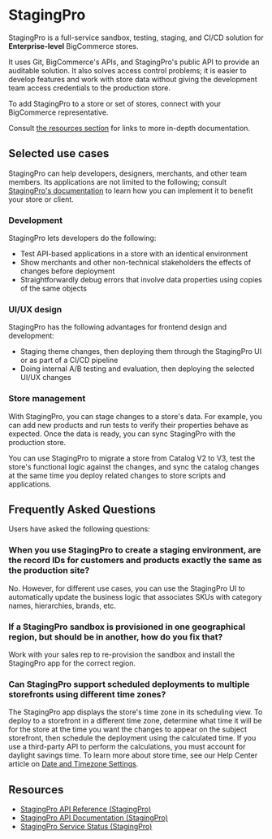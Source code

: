 # StagingPro

StagingPro is a full-service sandbox, testing, staging, and CI/CD solution for **Enterprise-level** BigCommerce stores. 

It uses Git, BigCommerce's APIs, and StagingPro's public API to provide an auditable solution. It also solves access control problems; it is easier to develop features and work with store data without giving the development team access credentials to the production store.

To add StagingPro to a store or set of stores, connect with your BigCommerce representative.

Consult [the resources section](#resources) for links to more in-depth documentation.

## Selected use cases

StagingPro can help developers, designers, merchants, and other team members. Its applications are not limited to the following; consult [StagingPro's documentation](#resources) to learn how you can implement it to benefit your store or client.

### Development

StagingPro lets developers do the following:

* Test API-based applications in a store with an identical environment
* Show merchants and other non-technical stakeholders the effects of changes before deployment
* Straightforwardly debug errors that involve data properties using copies of the same objects


### UI/UX design

StagingPro has the following advantages for frontend design and development:

* Staging theme changes, then deploying them through the StagingPro UI or as part of a CI/CD pipeline
* Doing internal A/B testing and evaluation, then deploying the selected UI/UX changes

### Store management

With StagingPro, you can stage changes to a store's data. For example, you can add new products and run tests to verify their properties behave as expected. Once the data is ready, you can sync StagingPro with the production store.

You can use StagingPro to migrate a store from Catalog V2 to V3, test the store's functional logic against the changes, and sync the catalog changes at the same time you deploy related changes to store scripts and applications.

## Frequently Asked Questions

Users have asked the following questions:

### When you use StagingPro to create a staging environment, are the record IDs for customers and products exactly the same as the production site?

No. However, for different use cases, you can use the StagingPro UI to automatically update the business logic that associates SKUs with category names, hierarchies, brands, etc.

### If a StagingPro sandbox is provisioned in one geographical region, but should be in another, how do you fix that? 

Work with your sales rep to re-provision the sandbox and install the StagingPro app for the correct region.

### Can StagingPro support scheduled deployments to multiple storefronts using different time zones?

The StagingPro app displays the store's time zone in its scheduling view. To deploy to a storefront in a different time zone, determine what time it will be for the store at the time you want the changes to appear on the subject storefront, then schedule the deployment using the calculated time. If you use a third-party API to perform the calculations, you must account for daylight savings time. To learn more about store time, see our Help Center article on [Date and Timezone Settings](https://support.bigcommerce.com/s/article/Date-and-Timezone-Settings).

## Resources

* [StagingPro API Reference (StagingPro)](https://www.apimatic.io/apidocs/stagingpro/v/1_0#/rest/step-by-step-tutorial)
* [StagingPro API Documentation (StagingPro)](https://stagingpro.atlassian.net/wiki/spaces/STAGINGPRO/overview)
* [StagingPro Service Status (StagingPro)](https://monitor.stagingpro.com/)

